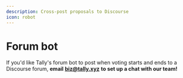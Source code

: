 ```yaml
---
description: Cross-post proposals to Discourse
icon: robot
---
```


# Forum bot

If you'd like Tally's forum bot to post when voting starts and ends to a Discourse forum, **email** [**biz@tally.xyz**](mailto:biz@tally.xyz) **to set up a chat with our team!**
